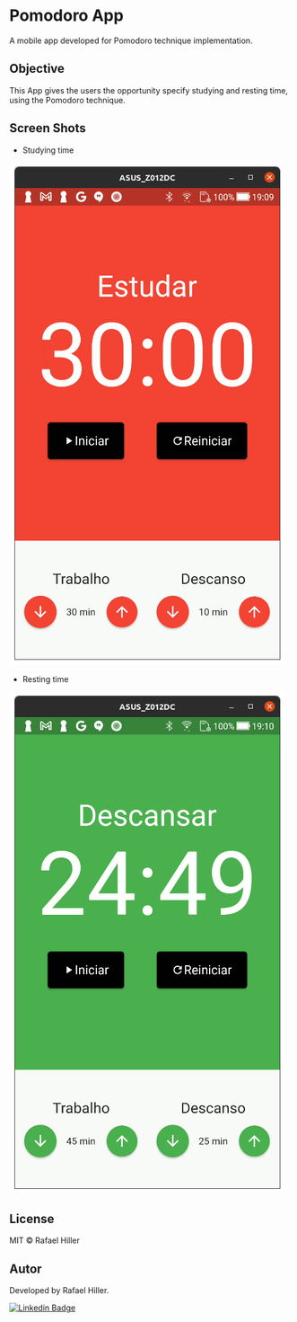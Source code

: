 # Pomodoro App

A mobile app developed for Pomodoro technique implementation. 

## Objective

This App gives the users the opportunity specify studying and resting time, using the Pomodoro technique.


## Screen Shots

* Studying time

![Study](/images/pomodoro2.png)

* Resting time

![Rest](/images/pomodoro.png)


## License

MIT © Rafael Hiller

## Autor

Developed by Rafael Hiller.

[![Linkedin Badge](https://img.shields.io/badge/-Rafael-blue?style=flat-square&logo=Linkedin&logoColor=white&link=hhttps://www.linkedin.com/in/rafael-hiller-0aa187133/)](https://www.linkedin.com/in/rafael-hiller-0aa187133/) 
